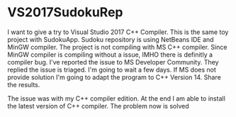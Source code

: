 # VS2017SudokuRep

I want to give a try to Visual Studio 2017 C++ Compiler.
This is the same toy project with SudokuApp.
Sudoku repository is using NetBeans IDE and MinGW compiler.
The project is not compiling with MS C++ compiler. 
Since MinGW compiler is compiling without a issue, IMHO there is definitly a compiler bug.
I've reported the issue to MS Developer Community. 
They replied the issue is triaged. I'm going to wait a few days. If MS does not provide solution
I'm going to adapt the program to C++ Version 14. 
Share the results.

The issue was with  my C++ compiler edition. At the end I am able to install the latest version of C++ compiler.
The problem now is solved
